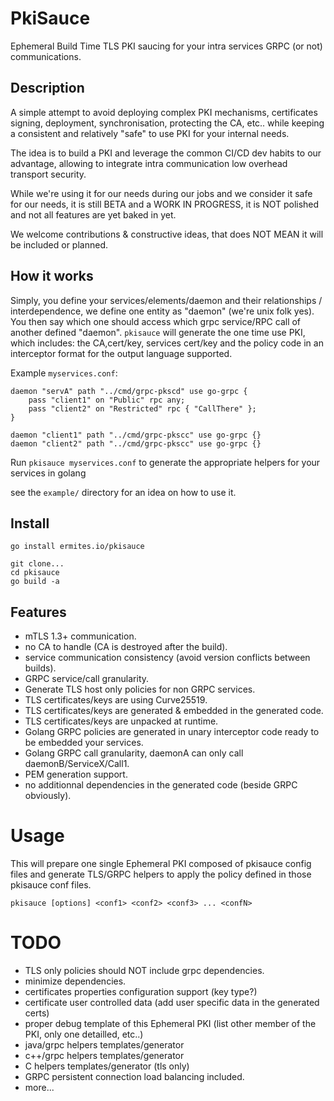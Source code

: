 # PkiSauce

Ephemeral Build Time TLS PKI saucing for your intra services GRPC (or not) communications.

## Description

A simple attempt to avoid deploying complex PKI mechanisms, certificates signing, deployment, synchronisation,
protecting the CA, etc..  while keeping a consistent and relatively "safe" to use PKI for your internal needs.

The idea is to build a PKI and leverage the common CI/CD dev habits to our advantage, allowing to integrate intra communication low overhead transport security.

While we're using it for our needs during our jobs and we consider it safe for our needs, it is still BETA and a WORK IN PROGRESS, it is NOT polished and not all features are yet baked in yet.

We welcome contributions & constructive ideas, that does NOT MEAN it will be included or planned.

## How it works

Simply, you define your services/elements/daemon and their relationships / interdependence, we define one entity as "daemon" (we're unix folk yes).
You then say which one should access which grpc service/RPC call of another defined "daemon". 
`pkisauce` will generate the one time use PKI, which includes: the CA,cert/key, services cert/key and the policy code in an interceptor format for the output language supported.

Example `myservices.conf`:
```
daemon "servA" path "../cmd/grpc-pkscd" use go-grpc {
	pass "client1" on "Public" rpc any;
	pass "client2" on "Restricted" rpc { "CallThere" };
}

daemon "client1" path "../cmd/grpc-pkscc" use go-grpc {}
daemon "client2" path "../cmd/grpc-pkscc" use go-grpc {}
```

Run `pkisauce myservices.conf` to generate the appropriate helpers for your services in golang

see the `example/` directory for an idea on how to use it.

## Install

```shell
go install ermites.io/pkisauce
```

```shell
git clone...
cd pkisauce
go build -a
```

## Features

* mTLS 1.3+ communication.
* no CA to handle (CA is destroyed after the build).
* service communication consistency (avoid version conflicts between builds).
* GRPC service/call granularity.
* Generate TLS host only policies for non GRPC services.
* TLS certificates/keys are using Curve25519.
* TLS certificates/keys are generated & embedded in the generated code.
* TLS certificates/keys are unpacked at runtime.
* Golang GRPC policies are generated in unary interceptor code ready to be embedded your services.
* Golang GRPC call granularity, daemonA can only call daemonB/ServiceX/Call1.
* PEM generation support.
* no additionnal dependencies in the generated code (beside GRPC obviously).


# Usage

This will prepare one single Ephemeral PKI composed of pkisauce config files 
and generate TLS/GRPC helpers to apply the policy defined in those pkisauce conf files.

```shell
pkisauce [options] <conf1> <conf2> <conf3> ... <confN> 
```

# TODO

- TLS only policies should NOT include grpc dependencies.
- minimize dependencies.
- certificates properties configuration support (key type?)
- certificate user controlled data  (add user specific data in the generated certs)
- proper debug template of this Ephemeral PKI (list other member of the PKI, only one detailled, etc..)
- java/grpc helpers templates/generator
- c++/grpc helpers templates/generator
- C helpers templates/generator (tls only)
- GRPC persistent connection load balancing included.
- more...
